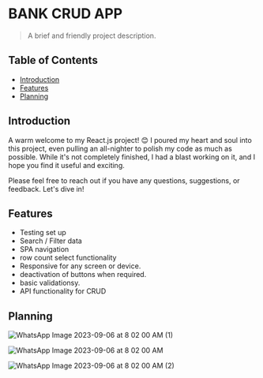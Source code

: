 # BANK CRUD APP

> A brief and friendly project description.

## Table of Contents

- [Introduction](#introduction)
- [Features](#features)
- [Planning](#Planning)


## Introduction

A warm welcome to my React.js project! 😊 I poured my heart and soul into this project, even pulling an all-nighter to polish my code as much as possible. While it's not completely finished, I had a blast working on it, and I hope you find it useful and exciting.

Please feel free to reach out if you have any questions, suggestions, or feedback. Let's dive in!

## Features
- Testing set up 
- Search / Filter data
- SPA navigation
- row count select functionality
- Responsive for any screen or device.
- deactivation of buttons when required.
- basic validationsy.
- API functionality for CRUD



## Planning 
![WhatsApp Image 2023-09-06 at 8 02 00 AM (1)](https://github.com/JamesAChavesForero/Bank-App-CRUD/assets/143219390/9e757bdd-3245-46e3-a720-63127c7ba05b)

![WhatsApp Image 2023-09-06 at 8 02 00 AM](https://github.com/JamesAChavesForero/Bank-App-CRUD/assets/143219390/e67d4dd1-a6e2-44e6-aeca-add134a4a808)

![WhatsApp Image 2023-09-06 at 8 02 00 AM (2)](https://github.com/JamesAChavesForero/Bank-App-CRUD/assets/143219390/e77f7eaf-0d97-4097-8f4b-98c2aed243c0)

